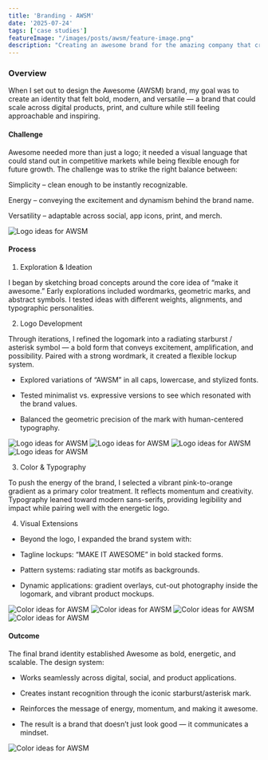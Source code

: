```yaml
---
title: 'Branding - AWSM'
date: '2025-07-24'
tags: ['case studies']
featureImage: "/images/posts/awsm/feature-image.png"
description: "Creating an awesome brand for the amazing company that creating employee & customer experiences!"
---
```


### Overview

When I set out to design the Awesome (AWSM) brand, my goal was to create an identity that felt bold, modern, and versatile — a brand that could scale across digital products, print, and culture while still feeling approachable and inspiring.

#### Challenge

Awesome needed more than just a logo; it needed a visual language that could stand out in competitive markets while being flexible enough for future growth. The challenge was to strike the right balance between:

Simplicity – clean enough to be instantly recognizable.

Energy – conveying the excitement and dynamism behind the brand name.

Versatility – adaptable across social, app icons, print, and merch.

![Logo ideas for AWSM](/images/posts/awsm/image-1.png)

#### Process

1. Exploration & Ideation

I began by sketching broad concepts around the core idea of “make it awesome.” Early explorations included wordmarks, geometric marks, and abstract symbols. I tested ideas with different weights, alignments, and typographic personalities.

2. Logo Development

Through iterations, I refined the logomark into a radiating starburst / asterisk symbol — a bold form that conveys excitement, amplification, and possibility. Paired with a strong wordmark, it created a flexible lockup system.

- Explored variations of “AWSM” in all caps, lowercase, and stylized fonts.

- Tested minimalist vs. expressive versions to see which resonated with the brand values.

- Balanced the geometric precision of the mark with human-centered typography.

![Logo ideas for AWSM](/images/posts/awsm/image-2.png)
![Logo ideas for AWSM](/images/posts/awsm/image-3.png)
![Logo ideas for AWSM](/images/posts/awsm/image-4.png)
![Logo ideas for AWSM](/images/posts/awsm/image-5.png)

3. Color & Typography

To push the energy of the brand, I selected a vibrant pink-to-orange gradient as a primary color treatment. It reflects momentum and creativity.
Typography leaned toward modern sans-serifs, providing legibility and impact while pairing well with the energetic logo.

4. Visual Extensions

- Beyond the logo, I expanded the brand system with:

- Tagline lockups: “MAKE IT AWESOME” in bold stacked forms.

- Pattern systems: radiating star motifs as backgrounds.

- Dynamic applications: gradient overlays, cut-out photography inside the logomark, and vibrant product mockups.

![Color ideas for AWSM](/images/posts/awsm/color-1.png)
![Color ideas for AWSM](/images/posts/awsm/color-2.png)
![Color ideas for AWSM](/images/posts/awsm/color-3.png)
![Color ideas for AWSM](/images/posts/awsm/color-4.png)


#### Outcome

The final brand identity established Awesome as bold, energetic, and scalable. The design system:

- Works seamlessly across digital, social, and product applications.

- Creates instant recognition through the iconic starburst/asterisk mark.

- Reinforces the message of energy, momentum, and making it awesome.

- The result is a brand that doesn’t just look good — it communicates a mindset.

![Color ideas for AWSM](/images/posts/awsm/final.png)